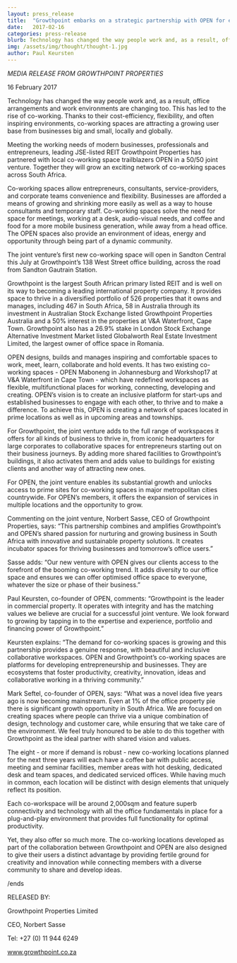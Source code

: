 ```yaml
---
layout: press_release
title:  "Growthpoint embarks on a strategic partnership with OPEN for eight inspiring new co-working locations"
date:   2017-02-16
categories: press-release
blurb: Technology has changed the way people work and, as a result, office arrangements and work environments are changing too. This has led to the rise of co-working. Thanks to their cost-efficiency, flexibility, and often inspiring environments, co-working spaces are attracting a growing user base from businesses big and small, locally and globally.. 
img: /assets/img/thought/thought-1.jpg
author: Paul Keursten
---
```


*MEDIA RELEASE FROM GROWTHPOINT PROPERTIES*
 
16 February 2017
 
Technology has changed the way people work and, as a result, office arrangements and work environments are changing too. This has led to the rise of co-working. Thanks to their cost-efficiency, flexibility, and often inspiring environments, co-working spaces are attracting a growing user base from businesses big and small, locally and globally.
 
Meeting the working needs of modern businesses, professionals and entrepreneurs, leading JSE-listed REIT Growthpoint Properties has partnered with local co-working space trailblazers OPEN in a 50/50 joint venture. Together they will grow an exciting network of co-working spaces across South Africa.
 
Co-working spaces allow entrepreneurs, consultants, service-providers, and corporate teams convenience and flexibility.  Businesses are afforded a means of growing and shrinking more easily as well as a way to house consultants and temporary staff. Co-working spaces solve the need for space for meetings, working at a desk, audio-visual needs, and coffee and food for a more mobile business generation, while away from a head office. The OPEN spaces also provide an environment of ideas, energy and opportunity through being part of a dynamic community.
 
The joint venture’s first new co-working space will open in Sandton Central this July at Growthpoint’s 138 West Street office building, across the road from Sandton Gautrain Station.
 
Growthpoint is the largest South African primary listed REIT and is well on its way to becoming a leading international property company. It provides space to thrive in a diversified portfolio of 526 properties that it owns and manages, including 467 in South Africa, 58 in Australia through its investment in Australian Stock Exchange listed Growthpoint Properties Australia and a 50% interest in the properties at V&A Waterfront, Cape Town. Growthpoint also has a 26.9% stake in London Stock Exchange Alternative Investment Market listed Globalworth Real Estate Investment Limited, the largest owner of office space in Romania.
 
OPEN designs, builds and manages inspiring and comfortable spaces to work, meet, learn, collaborate and hold events. It has two existing co-working spaces - OPEN Maboneng in Johannesburg and Workshop17 at V&A Waterfront in Cape Town - which have redefined workspaces as flexible, multifunctional places for working, connecting, developing and creating. OPEN’s vision is to create an inclusive platform for start-ups and established businesses to engage with each other, to thrive and to make a difference. To achieve this, OPEN is creating a network of spaces located in prime locations as well as in upcoming areas and townships.
 
For Growthpoint, the joint venture adds to the full range of workspaces it offers for all kinds of business to thrive in, from iconic headquarters for large corporates to collaborative spaces for entrepreneurs starting out on their business journeys. By adding more shared facilities to Growthpoint’s buildings, it also activates them and adds value to buildings for existing clients and another way of attracting new ones.
 
For OPEN, the joint venture enables its substantial growth and unlocks access to prime sites for co-working spaces in major metropolitan cities countrywide. For OPEN’s members, it offers the expansion of services in multiple locations and the opportunity to grow.
 
Commenting on the joint venture, Norbert Sasse, CEO of Growthpoint Properties, says: “This partnership combines and amplifies Growthpoint’s and OPEN’s shared passion for nurturing and growing business in South Africa with innovative and sustainable property solutions. It creates incubator spaces for thriving businesses and tomorrow’s office users.”
 
Sasse adds: “Our new venture with OPEN gives our clients access to the forefront of the booming co-working trend. It adds diversity to our office space and ensures we can offer optimised office space to everyone, whatever the size or phase of their business.”
 
Paul Keursten, co-founder of OPEN, comments: “Growthpoint is the leader in commercial property. It operates with integrity and has the matching values we believe are crucial for a successful joint venture. We look forward to growing by tapping in to the expertise and experience, portfolio and financing power of Growthpoint.”
 
Keursten explains: “The demand for co-working spaces is growing and this partnership provides a genuine response, with beautiful and inclusive collaborative workspaces. OPEN and Growthpoint’s co-working spaces are platforms for developing entrepreneurship and businesses. They are ecosystems that foster productivity, creativity, innovation, ideas and collaborative working in a thriving community.”
 
Mark Seftel, co-founder of OPEN, says: “What was a novel idea five years ago is now becoming mainstream. Even at 1% of the office property pie there is significant growth opportunity in South Africa. We are focused on creating spaces where people can thrive via a unique combination of design, technology and customer care, while ensuring that we take care of the environment. We feel truly honoured to be able to do this together with Growthpoint as the ideal partner with shared vision and values.

The eight - or more if demand is robust - new co-working locations planned for the next three years will each have a coffee bar with public access, meeting and seminar facilities, member areas with hot desking, dedicated desk and team spaces, and dedicated serviced offices. While having much in common, each location will be distinct with design elements that uniquely reflect its position.
 
Each co-workspace will be around 2,000sqm and feature superb connectivity and technology with all the office fundamentals in place for a plug-and-play environment that provides full functionality for optimal productivity. 
 
Yet, they also offer so much more. The co-working locations developed as part of the collaboration between Growthpoint and OPEN are also designed to give their users a distinct advantage by providing fertile ground for creativity and innovation while connecting members with a diverse community to share and develop ideas.
 
/ends
 

RELEASED BY:

Growthpoint Properties Limited

CEO, Norbert Sasse

Tel: +27 (0) 11 944 6249

www.growthpoint.co.za